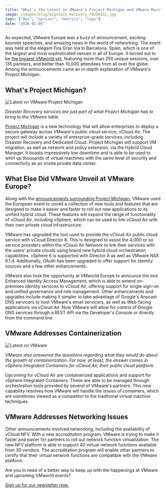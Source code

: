 ```yaml
---
title: "What's the Latest on VMware's Project Michigan and VMware Monitoring?"
image: /images/blog/bigstock-Recovery-70268152.jpg
tags: ["Ops", "opvizor", "metrics", "logs"]
date: "2016-01-05"
---
```


As expected, VMware Europe was a buzz of announcement, exciting keynote speeches, and amazing news in the world of networking. The event was held at the elegant Fira Gran Via in Barcelona, Spain, which is one of the largest and most sophisticated venues in all of Europe. It turned out to be [the biggest VMworld yet](https://www.vmworld.com/en/europe/index.html), featuring more than 250 unique sessions, over 135 partners, and better than 10,000 attendees from all over the globe. Among the announcements came an in-depth explanation of VMware's Project Michigan.

## What's Project Michigan?

![Latest on VMware Project Michigan](/images/blog/bigstock-Recovery-70268152.jpg)

_Disaster Recovery services are just part of what Project Michigan has to bring to the VMware table._

[Project Michigan](http://www.itworld.com/article/2992024/vmware-brings-michigan-to-europe-to-boost-virtual-networking.html) is a new technology that will allow enterprises to deploy a secure gateway across VMware's public cloud service, vCloud Air. The project will include a variety of enterprise-grade services, including Disaster Recovery and Dedicated Cloud. Project Michigan will support VM migration, as well as network and policy extension, via the Hybrid Cloud Manager. It boasts impressively low downtime and is able to be used to whirl up thousands of virtual machines with the same level of security and connectivity as an onsite private data center.

## What Else Did VMware Unveil at VMware Europe?

Along with the [announcements surrounding Project Michigan](http://www.computerworld.com/article/2992028/virtualization/vmwares-project-michigan-offers-a-preview-of-virtual-networking-tools.html), VMware used the European event to unveil a collection of new tools and features that are designed to make it easier and faster to roll out new applications to its unified hybrid cloud. These features will expand the range of functionality of vCloud Air, including vSphere, which can be used to link vCloud Air with their own private cloud infrastructure.

VMware has upgraded the tool used to provide the vCloud Air public cloud service with vCloud Director 8. This is designed to assist the 4,000 or so service providers within the vCloud Air Network to link their services with the users' private clouds using brand new hybrid cloud orchestration capabilities. vSphere 6 is supported with Director 8 as well as VMware NSX 6.1.4. Additionally, OAuth has been upgraded to offer support for identity sources and a few other enhancements.

VMware also took the opportunity at VMworld Europe to announce the tool Enhanced Identity Access Management, which is able to extend on-premises identity services to vCloud Air, offering support for single sign-on and unified governance and role management. Other enhancements and upgrades include making it simpler to take advantage of Google's Anycast DNS servicers to host VMware's email servicers, as well as Web-facing applications via vCloud Air. Now VMware will allow for control of Google DNS services through a REST API via the Developer's Console or directly from the command line.

## VMware Addresses Containerization

![Latest on VMware](/images/blog/bigstock-Portrait-Of-A-Happy-Asian-Busi-96749447.jpg)

_VMware also answered the questions regarding what they would do about the growth of containerization. For now, at least, the answer comes in vSphere Integrated Containers for vCloud Air, their public cloud platform._

Upcoming for vCloud Air are containerized applications and support for vSphere Integrated Containers. These are able to be managed through orchestration tools provided by several of VMware's partners. This new capability resolves how VMware will handle the issues of containers, which are sometimes viewed as a competitor to the traditional virtual machine techniques.

## VMware Addresses Networking Issues

Other announcements involved networking, including the availability of vCloud NFV. With a new accreditation program, VMware is trying to make it faster and easier for partners to roll out network function virtualization. The new NFV platform is able to support 40 virtual network functions available from 30 vendors. The accreditation program will enable other partners to certify that their virtual network functions are compatible with the VMware platform.

Are you in need of a better way to keep up with the happenings at VMware and upcoming VMworld events? 

[Sign up for our newsletter now.](http://opvizor.us6.list-manage.com/subscribe?u=5e67b89e18341af0e8844b002&id=1e918cd24e)
